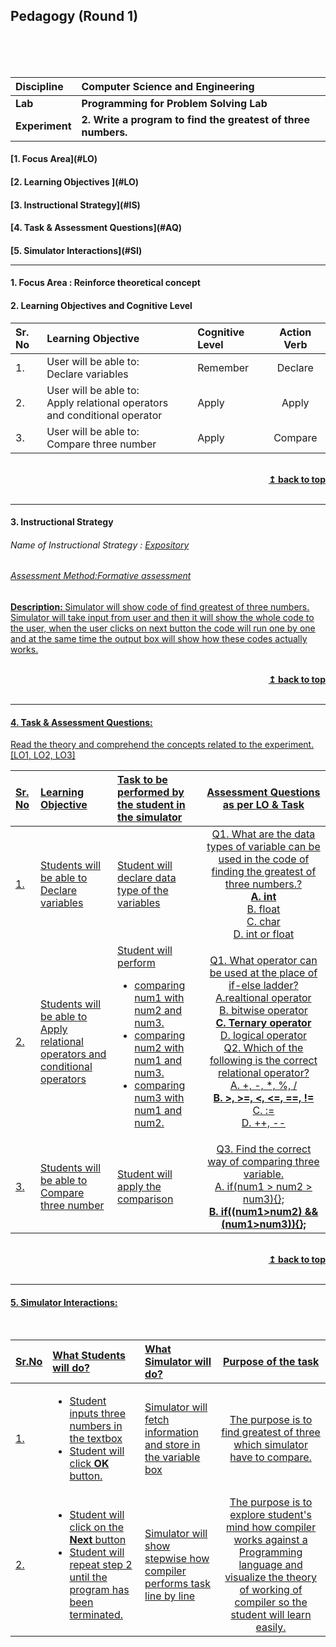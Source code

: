 ## Pedagogy (Round 1)
<p align="center">

<br>
<br>
<a name="top"></a> <br>
</p>

<b>Discipline | <b>Computer Science and Engineering
:--|:--|
<b> Lab | <b> Programming for Problem Solving Lab
<b> Experiment|     <b> 2. Write a program to find the greatest of three numbers.



<h4> [1. Focus Area](#LO)
<h4> [2. Learning Objectives ](#LO)
<h4> [3. Instructional Strategy](#IS)
<h4> [4. Task & Assessment Questions](#AQ)
<h4> [5. Simulator Interactions](#SI)
<hr>

<a name="LO"></a>
#### 1. Focus Area : Reinforce theoretical concept



#### 2. Learning Objectives and Cognitive Level


Sr. No |	Learning Objective	| Cognitive Level | Action Verb
:--|:--|:--|:-:
1.| User will be able to: <br> Declare variables <br> | Remember | Declare
2.| User will be able to: <br> Apply relational operators and conditional operator | Apply | Apply
3.| User will be able to: <br> Compare three number <br> | Apply | Compare


<br/>
<div align="right">
    <b><a href="#top">↥ back to top</a></b>
</div>
<br/>
<hr>

<a name="IS"></a>
#### 3. Instructional Strategy
###### Name of Instructional Strategy  :    <u> Expository
###### Assessment Method:Formative assessment

<u> <b>Description: </b> Simulator will show code of find greatest of three numbers. </u>
<br>
 Simulator will take input from user and then it will show the whole code to the user, when the user clicks on next button the code will run one by one and at the same time the output box will show how these codes actually works.

<br/>
<div align="right">
    <b><a href="#top">↥ back to top</a></b>
</div>
<br/>
<hr>

<a name="AQ"></a>
#### 4. Task & Assessment Questions:

Read the theory and comprehend the concepts related to the experiment. [LO1, LO2, LO3]
<br>


Sr. No |	Learning Objective	| Task to be performed by <br> the student  in the simulator | Assessment Questions as per LO & Task
:--|:--|:--|:-:
1.| Students will be able to <br> Declare variables  | Student will declare data type of the variables| Q1. What are the data types of variable can be used in the code of finding the greatest of three numbers.?<br> <b> A. int </b><br> B. float </b><br> C. char </b><br>D. int or float</b><br> 
2.| Students will be able to<br> Apply relational operators and conditional operators| Student will perform <br> <ul> <li> comparing num1 with num2 and num3.</li><li> comparing num2 with num1 and num3.</li> <li> comparing num3 with num1 and num2.</li> | Q1.  What operator can be used at the place of if-else ladder?<br>A.realtional operator <br> B. bitwise operator <br> <b>C. Ternary operator </b><br>D. logical operator<br>Q2. Which of the following is the correct relational operator?<br> A. +, -, *, %, /  <br> <b> B. >, >=, <, <=, ==, != </b><br>C. := <br>D. ++, -- <br>
3.| Students will be able to<br> Compare three number | Student will apply the comparison | Q3. Find the correct way of comparing three variable.<br> A. if(num1 > num2 > num3){}; <br> <b> B. if((num1>num2) && (num1>num3)){}; </b>

 <br>

 
<div align="right">
    <b><a href="#top">↥ back to top</a></b>
</div>
<br/>
<hr>

<a name="SI"></a>

#### 5. Simulator Interactions:
<br>

Sr.No | What Students will do? |	What Simulator will do?	| Purpose of the task
:--|:--|:--|:--:
1.|<ul><li> Student inputs three numbers in the textbox</li> <li> Student will click <b> OK </b> button.</li> | Simulator will fetch information and store in the variable box  | The purpose is to find greatest of three which simulator have to compare.
2.|<ul><li>Student will click on the <b> Next </b> button </li><li> Student will repeat step 2 until the program has been terminated. </li>|Simulator will show stepwise how compiler performs task line by line <br>  | The purpose is to explore student's mind how compiler works against a Programming language and visualize the theory of working of compiler so the student will learn easily.
